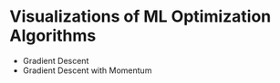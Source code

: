 # Visualizations of ML Optimization Algorithms

- Gradient Descent  
- Gradient Descent with Momentum  

